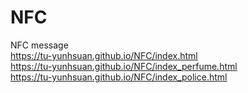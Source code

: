 # NFC
NFC message <br>
https://tu-yunhsuan.github.io/NFC/index.html <br>
https://tu-yunhsuan.github.io/NFC/index_perfume.html <br>
https://tu-yunhsuan.github.io/NFC/index_police.html
